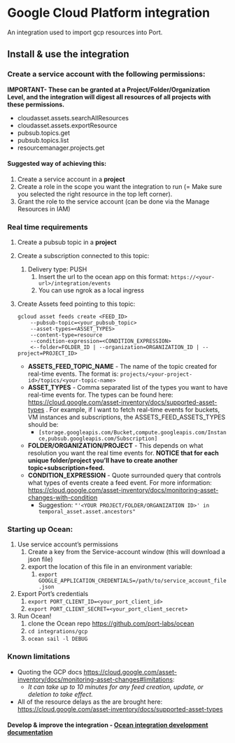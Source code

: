 # Google Cloud Platform integration

An integration used to import gcp resources into Port.

## Install & use the integration

### Create a service account with the following permissions:

**IMPORTANT- These can be granted at a Project/Folder/Organization Level, and the integration will digest all resources of all projects with these permissions.**

- cloudasset.assets.searchAllResources
- cloudasset.assets.exportResource
- pubsub.topics.get
- pubsub.topics.list
- resourcemanager.projects.get

#### Suggested way of achieving this:

1. Create a service account in a **project**
2. Create a role in the scope you want the integration to run (= Make sure you selected the right resource in the top left corner).
3. Grant the role to the service account (can be done via the Manage Resources in IAM)

### Real time requirements

1. Create a pubsub topic in a **project**
2. Create a subscription connected to this topic:
    1. Delivery type: PUSH
        1. Insert the url to the ocean app on this format: `https://<your-url>/integration/events` 
        2. You can use ngrok as a local ingress
3. Create Assets feed pointing to this topic:
    
    ```
    gcloud asset feeds create <FEED_ID> 
    	--pubsub-topic=<your_pubsub_topic> 
    	--asset-types=<ASSET_TYPES>
    	--content-type=resource
    	--condition-expression=<CONDITION_EXPRESSION> 
    	<--folder=FOLDER_ID | --organization=ORGANIZATION_ID | --project=PROJECT_ID>
    ```
    
    - **ASSETS_FEED_TOPIC_NAME** - The name of the topic created for real-time events. The format is: `projects/<your-project-id>/topics/<your-topic-name>`
    - **ASSET_TYPES** - Comma separated list of the types you want to have real-time events for. The types can be found here: https://cloud.google.com/asset-inventory/docs/supported-asset-types . For example, if I want to fetch real-time events for buckets, VM instances and subscriptions, the ASSETS_FEED_ASSETS_TYPES should be:
        - `[storage.googleapis.com/Bucket,compute.googleapis.com/Instance,pubsub.googleapis.com/Subscription]`
    - **FOLDER/ORGANIZATION/PROJECT**  - This depends on what resolution you want the real time events for. **NOTICE that for each unique folder/project you’ll have to create another topic+subscription+feed.**
    - **CONDITION_EXPRESSION** - Quote surrounded query that controls what types of events create a feed event. For more information: https://cloud.google.com/asset-inventory/docs/monitoring-asset-changes-with-condition
        - Suggestion: `"'<YOUR PROJECT/FOLDER/ORGANIZATION ID>' in temporal_asset.asset.ancestors"`

### Starting up Ocean:

1. Use service account’s permissions
    1. Create a key from the Service-account window (this will download a json file) 
    2. export the location of this file in an environment variable:
        1. `export GOOGLE_APPLICATION_CREDENTIALS=/path/to/service_account_file.json`
2. Export Port’s credentials
    1. `export PORT_CLIENT_ID=<your_port_client_id>`
    2. `export PORT_CLIENT_SECRET=<your_port_client_secret>`
3. Run Ocean! 
    1. clone the Ocean repo https://github.com/port-labs/ocean
    2. `cd integrations/gcp`
    3. `ocean sail -l DEBUG`

### Known limitations

- Quoting the GCP docs https://cloud.google.com/asset-inventory/docs/monitoring-asset-changes#limitations:
    - *It can take up to 10 minutes for any feed creation, update, or deletion to take effect.*
- All of the resource delays as the are brought here: https://cloud.google.com/asset-inventory/docs/supported-asset-types



#### Develop & improve the integration - [Ocean integration development documentation](https://ocean.getport.io/develop-an-integration/)